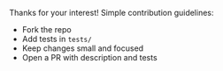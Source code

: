 Thanks for your interest! Simple contribution guidelines:
- Fork the repo
- Add tests in `tests/`
- Keep changes small and focused
- Open a PR with description and tests
